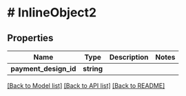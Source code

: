 # # InlineObject2

## Properties

Name | Type | Description | Notes
------------ | ------------- | ------------- | -------------
**payment_design_id** | **string** |  |

[[Back to Model list]](../../README.md#models) [[Back to API list]](../../README.md#endpoints) [[Back to README]](../../README.md)
